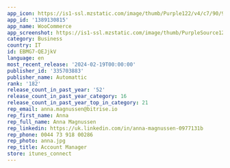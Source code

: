 ```yaml
---
app_icon: https://is1-ssl.mzstatic.com/image/thumb/Purple122/v4/c7/90/9a/c7909ad5-6635-a2d5-20bd-2d5a977bf0e6/AppIcon-0-0-1x_U007emarketing-0-7-0-0-85-220.png/1024x1024bb.png
app_id: '1389130815'
app_name: WooCommerce
app_screenshot: https://is1-ssl.mzstatic.com/image/thumb/PurpleSource122/v4/a2/9d/3b/a29d3b35-a3c5-b3f5-084a-329ce5935232/cefbc6a3-9371-4433-b7a1-0e187583e76b_iPhone_11_Pro_Max-01.png/1242x2688bb.png
category: Business
country: IT
id: EBMG7-QEJjkV
language: en
most_recent_release: '2024-02-19T00:00:00'
publisher_id: '335703883'
publisher_name: Automattic
rank: '182'
release_count_in_past_year: '52'
release_count_in_past_year_category: 16
release_count_in_past_year_top_in_category: 21
rep_email: anna.magnussen@bitrise.io
rep_first_name: Anna
rep_full_name: Anna Magnussen
rep_linkedin: https://uk.linkedin.com/in/anna-magnussen-0977131b
rep_phone: 0044 73 918 00286
rep_photo: anna.jpg
rep_title: Account Manager
store: itunes_connect
---
```

